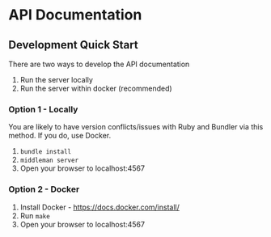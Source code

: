 # API Documentation

## Development Quick Start

There are two ways to develop the API documentation

1. Run the server locally
2. Run the server within docker (recommended)

### Option 1 - Locally

You are likely to have version conflicts/issues with Ruby and Bundler via this method.  If you do, use Docker.

1. `bundle install`
2. `middleman server`
3. Open your browser to localhost:4567

### Option 2 - Docker

1. Install Docker - https://docs.docker.com/install/
2. Run `make`
3. Open your browser to localhost:4567
